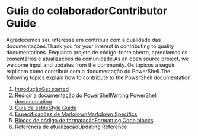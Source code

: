 # <a name="contributor-guide"></a><span data-ttu-id="6bca5-101">Guia do colaborador</span><span class="sxs-lookup"><span data-stu-id="6bca5-101">Contributor Guide</span></span>

<span data-ttu-id="6bca5-102">Agradecemos seu interesse em contribuir com a qualidade das documentações.</span><span class="sxs-lookup"><span data-stu-id="6bca5-102">Thank you for your interest in contributing to quality documentations.</span></span>
<span data-ttu-id="6bca5-103">Enquanto projeto de código-fonte aberto, apreciamos os comentários e atualizações da comunidade.</span><span class="sxs-lookup"><span data-stu-id="6bca5-103">As an open source project, we welcome input and updates from the community.</span></span>
<span data-ttu-id="6bca5-104">Os tópicos a seguir explicam como contribuir com a documentação do PowerShell.</span><span class="sxs-lookup"><span data-stu-id="6bca5-104">The following topics explain how to contribute to the PowerShell documentation.</span></span>

1. [<span data-ttu-id="6bca5-105">Introdução</span><span class="sxs-lookup"><span data-stu-id="6bca5-105">Get started</span></span>](./contributing/1-GET-STARTED.md)
2. [<span data-ttu-id="6bca5-106">Redigir a documentação do PowerShell</span><span class="sxs-lookup"><span data-stu-id="6bca5-106">Writing PowerShell documentation</span></span>](./contributing/2-WRITING.md)
3. [<span data-ttu-id="6bca5-107">Guia de estilo</span><span class="sxs-lookup"><span data-stu-id="6bca5-107">Style Guide</span></span>](./contributing/3-STYLE-GUIDE.md)
4. [<span data-ttu-id="6bca5-108">Especificações de Markdown</span><span class="sxs-lookup"><span data-stu-id="6bca5-108">Markdown Specifics</span></span>](./contributing/4-MARKDOWN-SPECIFICS.md)
5. [<span data-ttu-id="6bca5-109">Blocos de código de formatação</span><span class="sxs-lookup"><span data-stu-id="6bca5-109">Formatting Code blocks</span></span>](./contributing/5-FORMATTING-CODE.md)
6. [<span data-ttu-id="6bca5-110">Referência de atualização</span><span class="sxs-lookup"><span data-stu-id="6bca5-110">Updating Reference</span></span>](./contributing/6-UPDATING-REFERENCE.md)
